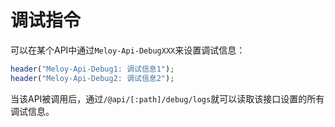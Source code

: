 # 调试指令

可以在某个API中通过`Meloy-Api-DebugXXX`来设置调试信息：

```php
header("Meloy-Api-Debug1: 调试信息1");
header("Meloy-Api-Debug2: 调试信息2");
```

当该API被调用后，通过`/@api/[:path]/debug/logs`就可以读取该接口设置的所有调试信息。

